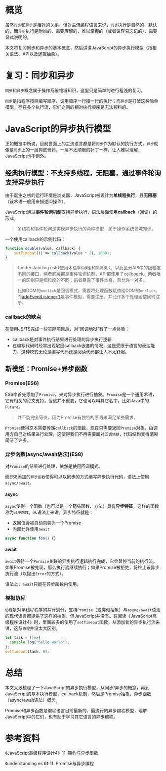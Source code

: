 # 概览

虽然`同步`和`异步`是相对的关系，但对主流编程语言来说，`同步`执行是自然的、默认的，而`异步`执行是附加的、需要理解的、难以掌握的（或者说容易忘记的）、需要显式说明的。

本文将复习同步和异步的基本概念，然后讲讲JavaScript的异步执行模型（指相关语法、API以及逻辑抽象）。

# 复习：同步和异步

`同步`和`异步`概念属于操作系统领域知识，这里只是简单的进行粗浅的复习。

`同步`是指程序按照编写顺序、调用顺序一行接一行的执行；而`异步`是打破这种简单模型，存在多个执行流，它们之间的相对执行顺序是无法预料的。

# JavaScript的异步执行模型

正如概览中所说，目前世面上的主流语言都是将`同步`作为默认的执行方式，`异步`就像是`同步`上的一层狗皮膏药，一层不太顺眼的补丁一样，让人难以理解，JavaScript也不例外。

## 经典执行模型：不支持多线程，无阻塞，通过事件轮询支持异步执行

由于诞生之初的运行环境是浏览器，JavaScript被设计为**单线程执行**，且**无阻塞**（该术语一般用来描述IO操作）。

JavaScript通过**事件轮询机制**支持异步执行，语法层面使用**callback**（回调）的形式。

> 多线程和事件轮询是实现异步执行的两种模型，属于操作系统领域知识。

一个使用callback的示例代码：

```javascript
function double(value, callback) {
	setTimeout(() => callback(value * 2), 1000);
}
```

> 《understanding es6》使用术语`事件模型`和`回调模式`，以此区分API中的细粒度不同的接口，两者底层都是事件轮询机制，API都使用了callboack。两者唯一的区别只是细粒度的不同：前者暴露了事件本身，且允许一对多。
>
> 比如DOM的`onclick`是回调模式，需要将处理函数赋值给DOM的`onclick`。而[addEventListener()](https://developer.mozilla.org/en-US/docs/Web/API/EventTarget/addEventListener)是事件模型，需要注册，并允许多个处理函数同时注册。

### callback的缺点

在使用JS/TS完成一些实际项目后，对“回调地狱”有了一点体验：

- callback是对事件执行结果进行处理的异步执行逻辑
- 在编写代码时经常出现层层callback嵌套的情况，这是受限于语言的表达能力，这种模式无论是编写代码还是阅读代码都让人不太舒服。

## 新模型：Promise+异步函数

### Promise(ES6)

ES6中首先添加了`Promise`，来对异步执行进行抽象。`Promise`是一个通用术语，它有相关的论文支持，但这并不重要，它也可以叫其它名字，比如Java中的`Future`。

> 并不能完全等价，因为Promise有独特的原语来满足某些需求。

`Promise`使得原本需要传递`callback`的函数，现在只需要返回`Promise`对象，由调用方自己对结果进行处理。这使得我们不再需要面对`回调地狱`，代码结构变得清晰简洁了许多。

### 异步函数(async/await语法)(ES8)

对`Promise`的结果进行处理，依然是使用回调模式。

而ES8添加的`异步函数`使得可以以同步的方式编写异步执行代码，语法上使用`async/await`。

#### async

`async`使得一个函数（也可以是一个箭头函数、方法）具有**异步特征**，这样的函数称为`异步函数`。从语法上来讲，异步特征就是：

- 返回值会被自动包装为一个Promise
- 内部允许使用`await`

```javascript
async function foo() {}
```

#### await

`await`等待一个`Pormise`关联的异步执行逻辑执行完成，它会暂停当前的执行流。如果Promise被兑现，那么执行流继续执行；如果Promise被拒绝，将终止该异步执行流（以抛出`Error`的方式）。

语法上，`await`只能在异步函数内使用。

### 模拟协程

`协程`是对单线程程序的并行划分，支持`Promise`（或类似抽象）与`async/await`语法的现代语言都提供了这样的抽象，但JavaScript并没有。在阅读《JavaScript高级程序设计4》时，里面较多的使用了`setTimeout`函数，从添加新的异步执行流来讲，这与`协程`并没太大区别。

```javascript
let task = ()=>{
  console.log("hello world");  
};
setTimeout(task, 0);
```

# 总结

本文大致梳理了一下JavaScript的异步执行模型，从同步/异步的概念，再到JavaScript的基本执行模型，callback机制，然后是Promise抽象，异步函数（async/await语法）概念。

Promise和异步函数是编程语言目前最新的、最流行的异步编程模型，理解JavaScript中的它们，也有助于学习其它语言的异步编程。

# 参考资料

《JavaScript高级程序设计4》11. 期约与异步函数

《understanding es 6》 11. Promise与异步编程
